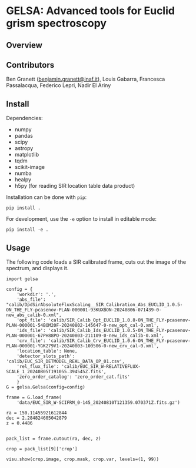 GELSA: Advanced tools for Euclid grism spectroscopy
===================================================

Overview
--------



Contributors
------------

Ben Granett (benjamin.granett@inaf.it), Louis Gabarra, Francesca Passalacqua, Federico Lepri, Nadir El Ariny



Install
-------

Dependencies:

* numpy
* pandas
* scipy
* astropy
* matplotlib
* tqdm
* scikit-image
* numba
* healpy
* h5py (for reading SIR location table data product)

Installation can be done with `pip`:
```
pip install .
```

For development, use the `-e` option to install in editable mode:
```
pip install -e .
```

Usage
-----

The following code loads a SIR calibrated frame, cuts out the image of the spectrum, and displays it.

```
import gelsa

config = {
    'workdir': '.',
    'abs_file': "calib/DpdSirAbsoluteFluxScaling__SIR_Calibration_Abs_EUCLID_1.0.5-ON_THE_FLY-pcasenov-PLAN-000001-93KUXBON-20240806-071439-0-new_abs_calib-0.xml",
    'opt_file': 'calib/SIR_Calib_Opt_EUCLID_1.0.8-ON_THE_FLY-pcasenov-PLAN-000001-54BOM20F-20240802-145647-0-new_opt_cal-0.xml',
    'ids_file': 'calib/SIR_Calib_Ids_EUCLID_1.0.5-ON_THE_FLY-pcasenov-PLAN-000001-67PH88PO-20240803-211109-0-new_ids_calib-0.xml',
    'crv_file': 'calib/SIR_Calib_Crv_EUCLID_1.0.6-ON_THE_FLY-pcasenov-PLAN-000001-YGK279V1-20240803-100506-0-new_crv_cal-0.xml',
    'location_table': None,
    'detector_slots_path': 'calib/EUC_SIR_DETMODEL_REAL_DATA_OP_01.csv',
    'rel_flux_file': 'calib/EUC_SIR_W-RELATIVEFLUX-SCALE_1_20240805T191055.394545Z.fits',
    'zero_order_catalog': 'zero_order_cat.fits'
    }  
G = gelsa.Gelsa(config=config)

frame = G.load_frame(
    'data/EUC_SIR_W-SCIFRM_0-145_20240810T121359.070371Z.fits.gz')

ra = 150.11455921612844
dec = 2.284824605042879
z = 0.4486


pack_list = frame.cutout(ra, dec, z)

crop = pack_list[9]['crop']

visu.show(crop.image, crop.mask, crop.var, levels=(1, 99))
```
